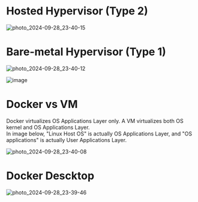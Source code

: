 # Hosted Hypervisor (Type 2)

![photo_2024-09-28_23-40-15](https://github.com/user-attachments/assets/d15d9b6e-cc2f-4efe-ae92-8772ad74a8f0)

# Bare-metal Hypervisor (Type 1)

![photo_2024-09-28_23-40-12](https://github.com/user-attachments/assets/336fc313-3863-4f0c-8c50-b44b348fc4c2)

![image](https://github.com/user-attachments/assets/e819b0b8-9d96-4231-a5a0-22d05f94987c)

# Docker vs VM

Docker virtualizes OS Applications Layer only. A VM virtualizes both OS kernel and OS Applications Layer.\
In image below, "Linux Host OS" is actually OS Applications Layer, and "OS applications" is actually User Applications Layer.

![photo_2024-09-28_23-40-08](https://github.com/user-attachments/assets/136e2317-7d4d-4c26-9d8b-6830061aeea3)

# Docker Descktop

![photo_2024-09-28_23-39-46](https://github.com/user-attachments/assets/eff7c21e-f59a-41c5-9362-c8d059286448)
